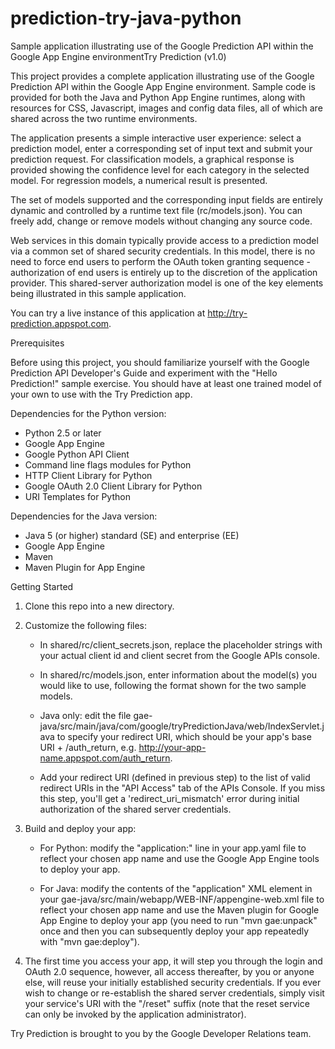 prediction-try-java-python
==========================

Sample application illustrating use of the  Google Prediction API within the Google App Engine environmentTry Prediction (v1.0)

This project provides a complete application illustrating use of the 
Google Prediction API within the Google App Engine environment. Sample 
code is provided for both the Java and Python App Engine runtimes, 
along with resources for CSS, Javascript, images and config data files, 
all of which are shared across the two runtime environments.

The application presents a simple interactive user experience: select 
a prediction model, enter a corresponding set of input text and submit 
your prediction request. For classification models, a graphical response 
is provided showing the confidence level for each category in the 
selected model. For regression models, a numerical result is presented.

The set of models supported and the corresponding input fields are 
entirely dynamic and controlled by a runtime text file (rc/models.json). 
You can freely add, change or remove models without changing any source code.

Web services in this domain typically provide access to a prediction 
model via a common set of shared security credentials. In this model, 
there is no need to force end users to perform the OAuth token granting 
sequence - authorization of end users is entirely up to the discretion 
of the application provider. This shared-server authorization model is 
one of the key elements being illustrated in this sample application.

You can try a live instance of this application at 
http://try-prediction.appspot.com.

Prerequisites

Before using this project, you should familiarize yourself with the 
Google Prediction API Developer's Guide and experiment with the "Hello 
Prediction!" sample exercise. You should have at least one trained model 
of your own to use with the Try Prediction app.

Dependencies for the Python version:

- Python 2.5 or later
- Google App Engine
- Google Python API Client
- Command line flags modules for Python
- HTTP Client Library for Python
- Google OAuth 2.0 Client Library for Python
- URI Templates for Python

Dependencies for the Java version:

- Java 5 (or higher) standard (SE) and enterprise (EE)
- Google App Engine
- Maven
- Maven Plugin for App Engine

Getting Started

1. Clone this repo into a new directory.

1. Customize the following files:

    - In shared/rc/client_secrets.json, replace the placeholder strings with your actual client id and 
      client secret from the Google APIs console.

    - In shared/rc/models.json, enter information about the model(s) you would like to use, following 
      the format shown for the two sample models.

    - Java only: edit the file gae-java/src/main/java/com/google/tryPredictionJava/web/IndexServlet.java 
      to specify your redirect URI, which should be your app's base URI + 
      /auth_return, e.g. http://your-app-name.appspot.com/auth_return.

    - Add your redirect URI (defined in previous step) to the list of valid 
      redirect URIs in the "API Access" tab of the APIs Console. If you miss 
      this step, you'll get a 'redirect_uri_mismatch' error during initial 
      authorization of the shared server credentials.

1. Build and deploy your app:

    - For Python: modify the "application:" line in your app.yaml file to 
      reflect your chosen app name and use the Google App Engine tools to 
      deploy your app.

    - For Java: modify the contents of the "application" XML element in 
      your gae-java/src/main/webapp/WEB-INF/appengine-web.xml file to 
      reflect your chosen app name and use the Maven plugin for Google 
      App Engine to deploy your app (you need to run "mvn gae:unpack" 
      once and then you can subsequently deploy your app repeatedly 
      with "mvn gae:deploy").

1. The first time you access your app, it will step you through the login 
   and OAuth 2.0 sequence, however, all access thereafter, by you or anyone 
   else, will reuse your initially established security credentials. If you 
   ever wish to change or re-establish the shared server credentials, simply 
   visit your service's URI with the "/reset" suffix (note that the reset 
   service can only be invoked by the application administrator).

Try Prediction is brought to you by the Google Developer Relations team.

